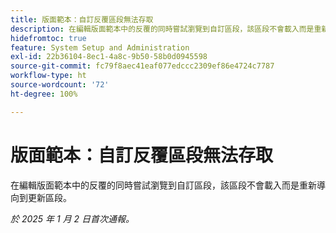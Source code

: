 ```yaml
---
title: 版面範本：自訂反覆區段無法存取
description: 在編輯版面範本中的反覆的同時嘗試瀏覽到自訂區段，該區段不會載入而是重新導向到更新區段。
hidefromtoc: true
feature: System Setup and Administration
exl-id: 22b36104-8ec1-4a8c-9b50-58b0d0945598
source-git-commit: fc79f8aec41eaf077edccc2309ef86e4724c7787
workflow-type: ht
source-wordcount: '72'
ht-degree: 100%

---
```


# 版面範本：自訂反覆區段無法存取

在編輯版面範本中的反覆的同時嘗試瀏覽到自訂區段，該區段不會載入而是重新導向到更新區段。

_於 2025 年 1 月 2 日首次通報。_

